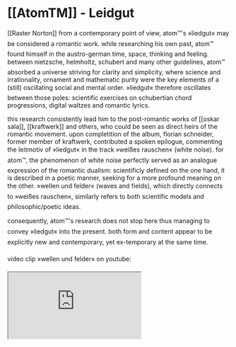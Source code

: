 # [[AtomTM]] - Leidgut

[[Raster Norton]]
from a contemporary point of view, atom™'s »liedgut« may be considered a romantic work. while researching his own past, atom™ found himself in the austro-german time, space, thinking and feeling. between nietzsche, helmholtz, schubert and many other guidelines, atom™ absorbed a universe striving for clarity and simplicity, where science and irrationality, ornament and mathematic purity were the key elements of a (still) oscillating social and mental order. »liedgut« therefore oscillates between those poles: scientific exercises on schubertian chord progressions, digital waltzes and romantic lyrics.

this research consistently lead him to the post-romantic works of [[oskar sala]], [[kraftwerk]] and others, who could be seen as direct heirs of the romantic movement. upon completition of the album, florian schneider, former member of kraftwerk, contributed a spoken epilogue, commenting the leitmotiv of »liedgut« in the track »weißes rauschen« (white noise). for atom™, the phenomenon of white noise perfectly served as an analogue expression of the romantic dualism: scientificly defined on the one hand, it is described in a poetic manner, seeking for a more profound meaning on the other. »wellen und felder« (waves and fields), which directly connects to »weißes rauschen«, similarly refers to both scientific models and philosophic/poetic ideas.

consequently, atom™'s research does not stop here thus managing to convey »liedgut« into the present. both form and content appear to be explicitly new and contemporary, yet ex-temporary at the same time.

video clip »wellen und felder« on youtube:

<iframe src="https://www.youtube.com/embed/cwYskTUVobo" class="resize-vertical"></iframe>